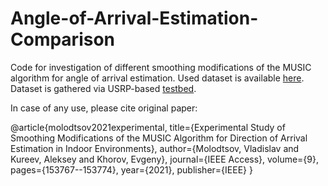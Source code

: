 # Angle-of-Arrival-Estimation-Comparison

Code for investigation of different smoothing modifications of the MUSIC algorithm for angle of arrival estimation. Used dataset is available
[here](http://wireless.iitp.ru/dataset-for-wi-fi-localization/). Dataset is gathered via USRP-based [testbed](https://github.com/MolVlad/LabVIEW-802.11-Angle-of-Arrival-Estimation).

In case of any use, please cite original paper:

@article{molodtsov2021experimental,
  title={Experimental Study of Smoothing Modifications of the MUSIC Algorithm for Direction of Arrival Estimation in Indoor Environments},
  author={Molodtsov, Vladislav and Kureev, Aleksey and Khorov, Evgeny},
  journal={IEEE Access},
  volume={9},
  pages={153767--153774},
  year={2021},
  publisher={IEEE}
}
